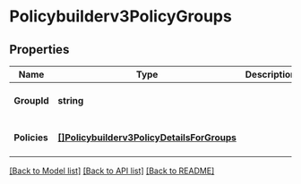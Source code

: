 # Policybuilderv3PolicyGroups

## Properties
Name | Type | Description | Notes
------------ | ------------- | ------------- | -------------
**GroupId** | **string** |  | [optional] [default to null]
**Policies** | [**[]Policybuilderv3PolicyDetailsForGroups**](policybuilderv3PolicyDetailsForGroups.md) |  | [optional] [default to null]

[[Back to Model list]](../README.md#documentation-for-models) [[Back to API list]](../README.md#documentation-for-api-endpoints) [[Back to README]](../README.md)

